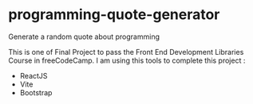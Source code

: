 # programming-quote-generator
Generate a random quote about programming

This is one of Final Project to pass the Front End Development Libraries Course in freeCodeCamp.
I am using this tools to complete this project :
- ReactJS
- Vite
- Bootstrap
